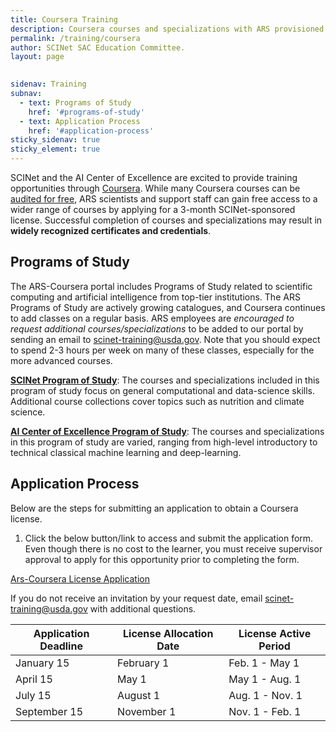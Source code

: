 ```yaml
---
title: Coursera Training
description: Coursera courses and specializations with ARS provisioned licenses
permalink: /training/coursera
author: SCINet SAC Education Committee.
layout: page

 
sidenav: Training
subnav:
  - text: Programs of Study
    href: '#programs-of-study'
  - text: Application Process
    href: '#application-process'
sticky_sidenav: true
sticky_element: true
---
```


SCINet and the AI Center of Excellence are excited to provide training opportunities through [Coursera](https://www.coursera.org/). While many Coursera courses can be [audited for free](https://scinet.usda.gov/training/free-online-training#coursera-and-edx), ARS scientists and support staff can gain free access to a wider range of courses by applying for a 3-month SCINet-sponsored license. Successful completion of courses and specializations may result in **widely recognized certificates and credentials**. 

## Programs of Study

The ARS-Coursera portal includes Programs of Study related to scientific computing and artificial intelligence from top-tier institutions. The ARS Programs of Study are actively growing catalogues, and Coursera continues to add classes on a regular basis. ARS employees are *encouraged to request additional courses/specializations* to be added to our portal by sending an email to scinet-training@usda.gov. Note that you should expect to spend 2-3 hours per week on many of these classes, especially for the more advanced courses. 

[**SCINet Program of Study**](https://www.coursera.org/programs/scinet-program-of-study-a6nd3): The courses and specializations included in this program of study focus on general computational and data-science skills. Additional course collections cover topics such as nutrition and climate science. 

[**AI Center of Excellence Program of Study**](https://www.coursera.org/programs/ai-center-of-excellence-program-of-study-yunri): The courses and specializations in this program of study are varied, ranging from high-level introductory to technical classical machine learning and deep-learning.

## Application Process

Below are the steps for submitting an application to obtain a Coursera license. 

  1. Click the below button/link to access and submit the application form. Even though there is no cost to the learner, you must receive supervisor approval to apply for this opportunity prior to completing the form. 

  <a href="https://forms.office.com/Pages/ResponsePage.aspx?id=5zZb7e4BvE6GfuA8-g1Gl2mrmoVCU11DqJTdU47KyNpUOTlPTERXRDFaOURYVUk1VElFNTQ2NDhXTC4u" class="usa-button">Ars-Coursera License Application</a>
  

If you do not receive an invitation by your request date, email scinet-training@usda.gov with additional questions. 

| Application Deadline | License Allocation Date | License Active Period |
|----------------------|-------------------------|-----------------------|
|January 15            |February 1               |Feb. 1 - May 1         |
|April 15              |May 1                    |May 1 - Aug. 1         |
|July 15               |August 1                 |Aug. 1 - Nov. 1        |
|September 15          |November 1               |Nov. 1 - Feb. 1        |
